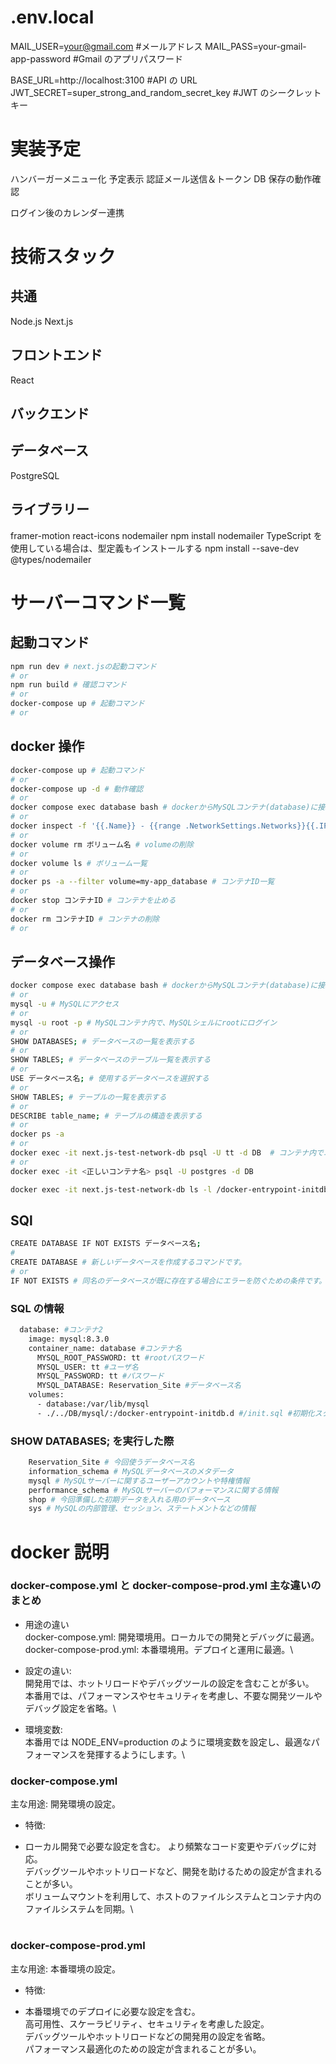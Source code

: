 # .env.local

MAIL_USER=your@gmail.com #メールアドレス
MAIL_PASS=your-gmail-app-password #Gmail のアプリパスワード

BASE_URL=http://localhost:3100 #API の URL
JWT_SECRET=super_strong_and_random_secret_key #JWT のシークレットキー

# 実装予定

ハンバーガーメニュー化
予定表示
認証メール送信＆トークン DB 保存の動作確認

ログイン後のカレンダー連携

# 技術スタック

## 共通

Node.js
Next.js

## フロントエンド

React

## バックエンド

## データベース

PostgreSQL

## ライブラリー

framer-motion
react-icons
nodemailer
npm install nodemailer
TypeScript を使用している場合は、型定義もインストールする
npm install --save-dev @types/nodemailer

# サーバーコマンド一覧

## 起動コマンド

```bash
npm run dev # next.jsの起動コマンド
# or
npm run build # 確認コマンド
# or
docker-compose up # 起動コマンド
# or

```

## docker 操作

```bash
docker-compose up # 起動コマンド
# or
docker-compose up -d # 動作確認
# or
docker compose exec database bash # dockerからMySQLコンテナ(database)に接続
# or
docker inspect -f '{{.Name}} - {{range .NetworkSettings.Networks}}{{.IPAddress}}{{end}}' $(docker ps -aq) # コンテナのIPアドレスを表示
# or
docker volume rm ボリューム名 # volumeの削除
# or
docker volume ls # ボリューム一覧
# or
docker ps -a --filter volume=my-app_database # コンテナID一覧
# or
docker stop コンテナID # コンテナを止める
# or
docker rm コンテナID # コンテナの削除
# or
```

## データベース操作

```bash
docker compose exec database bash # dockerからMySQLコンテナ(database)に接続
# or
mysql -u # MySQLにアクセス
# or
mysql -u root -p # MySQLコンテナ内で、MySQLシェルにrootにログイン
# or
SHOW DATABASES; # データベースの一覧を表示する
# or
SHOW TABLES; # データベースのテーブル一覧を表示する
# or
USE データベース名; # 使用するデータベースを選択する
# or
SHOW TABLES; # テーブルの一覧を表示する
# or
DESCRIBE table_name; # テーブルの構造を表示する
# or
docker ps -a
# or
docker exec -it next.js-test-network-db psql -U tt -d DB  # コンテナ内でユーザー（ロール）を確認
# or
docker exec -it <正しいコンテナ名> psql -U postgres -d DB

docker exec -it next.js-test-network-db ls -l /docker-entrypoint-initdb.d/

```

## SQl

```bash
CREATE DATABASE IF NOT EXISTS データベース名;
#
CREATE DATABASE # 新しいデータベースを作成するコマンドです。
# or
IF NOT EXISTS # 同名のデータベースが既に存在する場合にエラーを防ぐための条件です。


```

### SQL の情報

```bash
  database: #コンテナ2
    image: mysql:8.3.0
    container_name: database #コンテナ名
      MYSQL_ROOT_PASSWORD: tt #rootパスワード
      MYSQL_USER: tt #ユーザ名
      MYSQL_PASSWORD: tt #パスワード
      MYSQL_DATABASE: Reservation_Site #データベース名
    volumes:
      - database:/var/lib/mysql
      - ./../DB/mysql/:/docker-entrypoint-initdb.d #/init.sql #初期化スクリプト
```

### SHOW DATABASES; を実行した際

```bash
    Reservation_Site # 今回使うデータベース名
    information_schema # MySQLデータベースのメタデータ
    mysql # MySQLサーバーに関するユーザーアカウントや特権情報
    performance_schema # MySQLサーバーのパフォーマンスに関する情報
    shop # 今回準備した初期データを入れる用のデータベース
    sys # MySQLの内部管理、セッション、ステートメントなどの情報
```

# docker 説明

### docker-compose.yml と docker-compose-prod.yml 主な違いのまとめ

- 用途の違い\
  docker-compose.yml: 開発環境用。ローカルでの開発とデバッグに最適。\
  docker-compose-prod.yml: 本番環境用。デプロイと運用に最適。\

- 設定の違い:\
  開発用では、ホットリロードやデバッグツールの設定を含むことが多い。\
  本番用では、パフォーマンスやセキュリティを考慮し、不要な開発ツールやデバッグ設定を省略。\

- 環境変数:\
  本番用では NODE_ENV=production のように環境変数を設定し、最適なパフォーマンスを発揮するようにします。\

### docker-compose.yml

主な用途: 開発環境の設定。

- 特徴:

- ローカル開発で必要な設定を含む。
  より頻繁なコード変更やデバッグに対応。\
  デバッグツールやホットリロードなど、開発を助けるための設定が含まれることが多い。\
  ボリュームマウントを利用して、ホストのファイルシステムとコンテナ内のファイルシステムを同期。\

#

### docker-compose-prod.yml

主な用途: 本番環境の設定。

- 特徴:

- 本番環境でのデプロイに必要な設定を含む。\
  高可用性、スケーラビリティ、セキュリティを考慮した設定。\
  デバッグツールやホットリロードなどの開発用の設定を省略。\
  パフォーマンス最適化のための設定が含まれることが多い。

#
